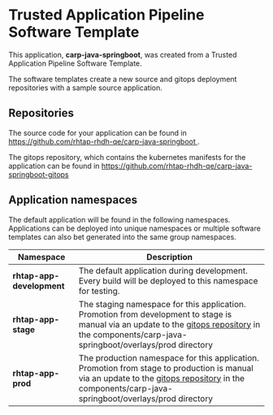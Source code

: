 # Trusted Application Pipeline Software Template

This application, **carp-java-springboot**, was created from a Trusted Application Pipeline Software Template.

The software templates create a new source and gitops deployment repositories with a sample source application. 

## Repositories

The source code for your application can be found in [https://github.com/rhtap-rhdh-qe/carp-java-springboot ](https://github.com/rhtap-rhdh-qe/carp-java-springboot ).
 
The gitops repository, which contains the kubernetes manifests for the application can be found in 
[https://github.com/rhtap-rhdh-qe/carp-java-springboot-gitops ](https://github.com/rhtap-rhdh-qe/carp-java-springboot-gitops ) 

## Application namespaces 

The default application will be found in the following namespaces. Applications can be deployed into unique namespaces or multiple software templates can also bet generated into the same group namespaces.  

|  Namespace   |  Description   |  
| -------- | -------- |   
| **rhtap-app-development** | The default application during development. Every build will be deployed to this namespace for testing. | 
| **rhtap-app-stage** | The staging namespace for this application. Promotion from development to stage is manual via an update to the [gitops repository](https://github.com/rhtap-rhdh-qe/carp-java-springboot-gitops ) in the components/carp-java-springboot/overlays/prod directory |  
| **rhtap-app-prod** | The production namespace for this application. Promotion from stage to production is manual via an update to the [gitops repository](https://github.com/rhtap-rhdh-qe/carp-java-springboot-gitops ) in the components/carp-java-springboot/overlays/prod directory | 